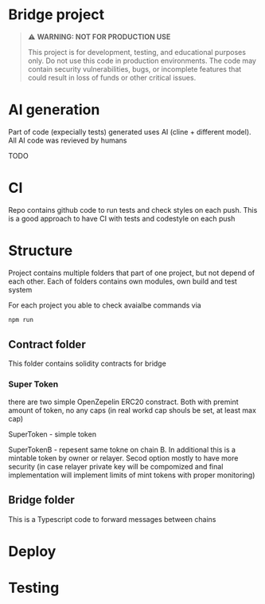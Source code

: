 # Bridge project

> ⚠️ **WARNING: NOT FOR PRODUCTION USE**
>
> This project is for development, testing, and educational purposes only. Do not use this code in production environments. The code may contain security vulnerabilities, bugs, or incomplete features that could result in loss of funds or other critical issues.

# AI generation

Part of code (expecially tests) generated uses AI (cline + different model). All AI code was revieved by humans

TODO

# CI

Repo contains github code to run tests and check styles on each push. This is a good approach to have CI with tests and codestyle on each push

# Structure

Project contains multiple folders that part of one project, but not depend of each other.
Each of folders contains own modules, own build and test system

For each project you able to check avaialbe commands via

```bash
npm run
```

## Contract folder

This folder contains solidity contracts for bridge

### Super Token

there are two simple OpenZepelin ERC20 constract. Both with premint amount of token, no any caps (in real workd cap shouls be set, at least max cap)

SuperToken - simple token

SuperTokenB - repesent same tokne on chain B. In additional this is a mintable token by owner or relayer. Secod option mostly to have more security (in case relayer private key will be compomized and final implementation will implement limits of mint tokens with proper monitoring)

## Bridge folder

This is a Typescript code to forward messages between chains

# Deploy

# Testing
